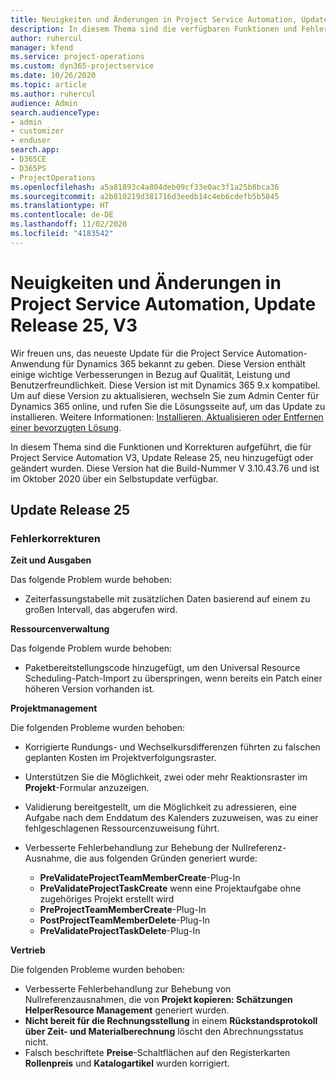 ```yaml
---
title: Neuigkeiten und Änderungen in Project Service Automation, Update Release 25, V3
description: In diesem Thema sind die verfügbaren Funktionen und Fehlerbehebungen für Project Service Automation Update Release 25, V3 aufgeführt.
author: ruhercul
manager: kfend
ms.service: project-operations
ms.custom: dyn365-projectservice
ms.date: 10/26/2020
ms.topic: article
ms.author: ruhercul
audience: Admin
search.audienceType:
- admin
- customizer
- enduser
search.app:
- D365CE
- D365PS
- ProjectOperations
ms.openlocfilehash: a5a81893c4a804deb09cf33e0ac3f1a25b8bca36
ms.sourcegitcommit: a2b810219d381716d3eedb14c4eb6cdefb5b5845
ms.translationtype: HT
ms.contentlocale: de-DE
ms.lasthandoff: 11/02/2020
ms.locfileid: "4183542"
---
```

# <a name="whats-new-or-changed-in-project-service-automation-update-release-25-v3"></a>Neuigkeiten und Änderungen in Project Service Automation, Update Release 25, V3

Wir freuen uns, das neueste Update für die Project Service Automation-Anwendung für Dynamics 365 bekannt zu geben. Diese Version enthält einige wichtige Verbesserungen in Bezug auf Qualität, Leistung und Benutzerfreundlichkeit. Diese Version ist mit Dynamics 365 9.x kompatibel. Um auf diese Version zu aktualisieren, wechseln Sie zum Admin Center für Dynamics 365 online, und rufen Sie die Lösungsseite auf, um das Update zu installieren. Weitere Informationen: [Installieren, Aktualisieren oder Entfernen einer bevorzugten Lösung](https://docs.microsoft.com/power-platform/admin/install-remove-preferred-solution).

In diesem Thema sind die Funktionen und Korrekturen aufgeführt, die für Project Service Automation V3, Update Release 25, neu hinzugefügt oder geändert wurden. Diese Version hat die Build-Nummer V 3.10.43.76 und ist im Oktober 2020 über ein Selbstupdate verfügbar.

## <a name="update-release-25"></a>Update Release 25

### <a name="bug-fixes"></a>Fehlerkorrekturen

**Zeit und Ausgaben**

Das folgende Problem wurde behoben:

- Zeiterfassungstabelle mit zusätzlichen Daten basierend auf einem zu großen Intervall, das abgerufen wird.

**Ressourcenverwaltung**

Das folgende Problem wurde behoben:

- Paketbereitstellungscode hinzugefügt, um den Universal Resource Scheduling-Patch-Import zu überspringen, wenn bereits ein Patch einer höheren Version vorhanden ist.

**Projektmanagement**

Die folgenden Probleme wurden behoben:

- Korrigierte Rundungs- und Wechselkursdifferenzen führten zu falschen geplanten Kosten im Projektverfolgungsraster.
- Unterstützen Sie die Möglichkeit, zwei oder mehr Reaktionsraster im **Projekt**-Formular anzuzeigen.
- Validierung bereitgestellt, um die Möglichkeit zu adressieren, eine Aufgabe nach dem Enddatum des Kalenders zuzuweisen, was zu einer fehlgeschlagenen Ressourcenzuweisung führt.
- Verbesserte Fehlerbehandlung zur Behebung der Nullreferenz-Ausnahme, die aus folgenden Gründen generiert wurde:

    - **PreValidateProjectTeamMemberCreate**-Plug-In
    - **PreValidateProjectTaskCreate** wenn eine Projektaufgabe ohne zugehöriges Projekt erstellt wird
    - **PreProjectTeamMemberCreate**-Plug-In
    - **PostProjectTeamMemberDelete**-Plug-In
    - **PreValidateProjectTaskDelete**-Plug-In

**Vertrieb**

Die folgenden Probleme wurden behoben:

- Verbesserte Fehlerbehandlung zur Behebung von Nullreferenzausnahmen, die von **Projekt kopieren: Schätzungen HelperResource Management** generiert wurden.
- **Nicht bereit für die Rechnungsstellung** in einem **Rückstandsprotokoll über Zeit- und Materialberechnung** löscht den Abrechnungsstatus nicht.
- Falsch beschriftete **Preise**-Schaltflächen auf den Registerkarten **Rollenpreis** und **Katalogartikel** wurden korrigiert.
